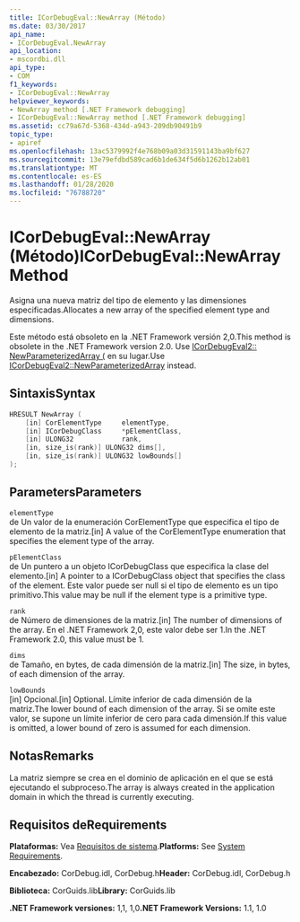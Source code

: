 ```yaml
---
title: ICorDebugEval::NewArray (Método)
ms.date: 03/30/2017
api_name:
- ICorDebugEval.NewArray
api_location:
- mscordbi.dll
api_type:
- COM
f1_keywords:
- ICorDebugEval::NewArray
helpviewer_keywords:
- NewArray method [.NET Framework debugging]
- ICorDebugEval::NewArray method [.NET Framework debugging]
ms.assetid: cc79a67d-5368-434d-a943-209db90491b9
topic_type:
- apiref
ms.openlocfilehash: 13ac5379992f4e768b09a03d31591143ba9bf627
ms.sourcegitcommit: 13e79efdbd589cad6b1de634f5d6b1262b12ab01
ms.translationtype: MT
ms.contentlocale: es-ES
ms.lasthandoff: 01/28/2020
ms.locfileid: "76788720"
---
```

# <a name="icordebugevalnewarray-method"></a><span data-ttu-id="1a1bd-102">ICorDebugEval::NewArray (Método)</span><span class="sxs-lookup"><span data-stu-id="1a1bd-102">ICorDebugEval::NewArray Method</span></span>
<span data-ttu-id="1a1bd-103">Asigna una nueva matriz del tipo de elemento y las dimensiones especificadas.</span><span class="sxs-lookup"><span data-stu-id="1a1bd-103">Allocates a new array of the specified element type and dimensions.</span></span>  
  
 <span data-ttu-id="1a1bd-104">Este método está obsoleto en la .NET Framework versión 2,0.</span><span class="sxs-lookup"><span data-stu-id="1a1bd-104">This method is obsolete in the .NET Framework version 2.0.</span></span> <span data-ttu-id="1a1bd-105">Use [ICorDebugEval2:: NewParameterizedArray (](icordebugeval2-newparameterizedarray-method.md) en su lugar.</span><span class="sxs-lookup"><span data-stu-id="1a1bd-105">Use [ICorDebugEval2::NewParameterizedArray](icordebugeval2-newparameterizedarray-method.md) instead.</span></span>  
  
## <a name="syntax"></a><span data-ttu-id="1a1bd-106">Sintaxis</span><span class="sxs-lookup"><span data-stu-id="1a1bd-106">Syntax</span></span>  
  
```cpp  
HRESULT NewArray (  
    [in] CorElementType     elementType,  
    [in] ICorDebugClass     *pElementClass,  
    [in] ULONG32            rank,  
    [in, size_is(rank)] ULONG32 dims[],  
    [in, size_is(rank)] ULONG32 lowBounds[]  
);  
```  
  
## <a name="parameters"></a><span data-ttu-id="1a1bd-107">Parameters</span><span class="sxs-lookup"><span data-stu-id="1a1bd-107">Parameters</span></span>  
 `elementType`  
 <span data-ttu-id="1a1bd-108">de Un valor de la enumeración CorElementType que especifica el tipo de elemento de la matriz.</span><span class="sxs-lookup"><span data-stu-id="1a1bd-108">[in] A value of the CorElementType enumeration that specifies the element type of the array.</span></span>  
  
 `pElementClass`  
 <span data-ttu-id="1a1bd-109">de Un puntero a un objeto ICorDebugClass que especifica la clase del elemento.</span><span class="sxs-lookup"><span data-stu-id="1a1bd-109">[in] A pointer to a ICorDebugClass object that specifies the class of the element.</span></span> <span data-ttu-id="1a1bd-110">Este valor puede ser null si el tipo de elemento es un tipo primitivo.</span><span class="sxs-lookup"><span data-stu-id="1a1bd-110">This value may be null if the element type is a primitive type.</span></span>  
  
 `rank`  
 <span data-ttu-id="1a1bd-111">de Número de dimensiones de la matriz.</span><span class="sxs-lookup"><span data-stu-id="1a1bd-111">[in] The number of dimensions of the array.</span></span> <span data-ttu-id="1a1bd-112">En el .NET Framework 2,0, este valor debe ser 1.</span><span class="sxs-lookup"><span data-stu-id="1a1bd-112">In the .NET Framework 2.0, this value must be 1.</span></span>  
  
 `dims`  
 <span data-ttu-id="1a1bd-113">de Tamaño, en bytes, de cada dimensión de la matriz.</span><span class="sxs-lookup"><span data-stu-id="1a1bd-113">[in] The size, in bytes, of each dimension of the array.</span></span>  
  
 `lowBounds`  
 <span data-ttu-id="1a1bd-114">[in] Opcional.</span><span class="sxs-lookup"><span data-stu-id="1a1bd-114">[in] Optional.</span></span> <span data-ttu-id="1a1bd-115">Límite inferior de cada dimensión de la matriz.</span><span class="sxs-lookup"><span data-stu-id="1a1bd-115">The lower bound of each dimension of the array.</span></span> <span data-ttu-id="1a1bd-116">Si se omite este valor, se supone un límite inferior de cero para cada dimensión.</span><span class="sxs-lookup"><span data-stu-id="1a1bd-116">If this value is omitted, a lower bound of zero is assumed for each dimension.</span></span>  
  
## <a name="remarks"></a><span data-ttu-id="1a1bd-117">Notas</span><span class="sxs-lookup"><span data-stu-id="1a1bd-117">Remarks</span></span>  
 <span data-ttu-id="1a1bd-118">La matriz siempre se crea en el dominio de aplicación en el que se está ejecutando el subproceso.</span><span class="sxs-lookup"><span data-stu-id="1a1bd-118">The array is always created in the application domain in which the thread is currently executing.</span></span>  
  
## <a name="requirements"></a><span data-ttu-id="1a1bd-119">Requisitos de</span><span class="sxs-lookup"><span data-stu-id="1a1bd-119">Requirements</span></span>  
 <span data-ttu-id="1a1bd-120">**Plataformas:** Vea [Requisitos de sistema](../../../../docs/framework/get-started/system-requirements.md).</span><span class="sxs-lookup"><span data-stu-id="1a1bd-120">**Platforms:** See [System Requirements](../../../../docs/framework/get-started/system-requirements.md).</span></span>  
  
 <span data-ttu-id="1a1bd-121">**Encabezado:** CorDebug.idl, CorDebug.h</span><span class="sxs-lookup"><span data-stu-id="1a1bd-121">**Header:** CorDebug.idl, CorDebug.h</span></span>  
  
 <span data-ttu-id="1a1bd-122">**Biblioteca:** CorGuids.lib</span><span class="sxs-lookup"><span data-stu-id="1a1bd-122">**Library:** CorGuids.lib</span></span>  
  
 <span data-ttu-id="1a1bd-123">**.NET Framework versiones:** 1,1, 1,0</span><span class="sxs-lookup"><span data-stu-id="1a1bd-123">**.NET Framework Versions:** 1.1, 1.0</span></span>
